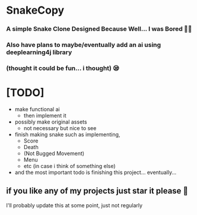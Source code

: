 # SnakeCopy

### A simple Snake Clone Designed Because Well... I was Bored 🤷‍♂️

### Also have plans to maybe/eventually add an ai using deeplearning4j library
### (thought it could be fun... i thought) 😪

# [TODO]
* make functional ai
    - then implement it
* possibly make original assets
    - not necessary but nice to see
* finish making snake such as implementing,
    - Score
    - Death
    - (Not Bugged Movement)
    - Menu
    - etc (in case i think of something else)
* and the most important todo is finishing this project... eventually...

## if you like any of my projects just star it please 🥺

I'll probably update this at some point, just not regularly